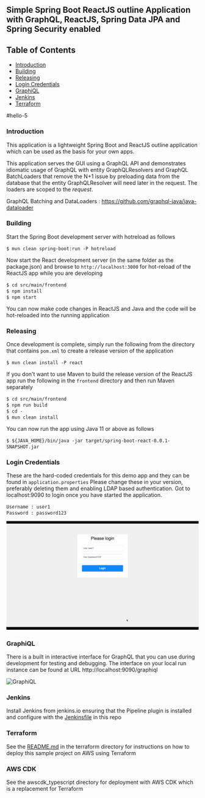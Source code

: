 ## Simple Spring Boot ReactJS outline Application with GraphQL, ReactJS, Spring Data JPA and Spring Security enabled 

## Table of Contents

- [Introduction](#introduction)
- [Building](#building)
- [Releasing](#releasing)
- [Login Credentials](#login-credentials)
- [GraphiQL](#graphiql)
- [Jenkins](#jenkins)
- [Terraform](#terraform)

#hello-5

### Introduction

This application is a lightweight Spring Boot and ReactJS outline application which can be used as the basis for your own apps.

This application serves the GUI using a GraphQL API and demonstrates idiomatic usage of GraphQL with entity 
GraphQLResolvers and GraphQL BatchLoaders that remove the N+1 issue by preloading data from the database 
that the entity GraphQLResolver will need later in the request.  The loaders are scoped to the *request*.

GraphQL Batching and DataLoaders : https://github.com/graphql-java/java-dataloader

### Building

Start the Spring Boot development server with hotreload as follows

```shell script
$ mvn clean spring-boot:run -P hotreload
```

Now start the React development server (in the same folder as the package.json) and browse to `http://localhost:3000` for hot-reload of the ReactJS app while you are developing
```shell script
$ cd src/main/frontend
$ npm install
$ npm start
```

You can now make code changes in ReactJS and Java and the code will be hot-reloaded into the running application

### Releasing

Once development is complete, simply run the following from the directory that contains `pom.xml` to create a release version of the application
```shell script
$ mvn clean install -P react
```

If you don't want to use Maven to build the release version of the ReactJS app run the following in the `frontend` directory and then run Maven separately
```shell script
$ cd src/main/frontend
$ npm run build
$ cd -
$ mvn clean install
```

You can now run the app using Java 11 or above as follows
```shell script
$ ${JAVA_HOME}/bin/java -jar target/spring-boot-react-0.0.1-SNAPSHOT.jar
```

### Login Credentials
These are the hard-coded credentials for this demo app and they can be found in `application.properties` Please change 
these in your version, preferably deleting them and enabling LDAP based authentication.
Got to localhost:9090 to login once you have started the application.

```text
Username : user1
Password : password123
```

![Login](assets/login.gif)

### GraphiQL
There is a built in interactive interface for GraphQL that you can use during development for testing and debugging. 
The interface on your local run instance can be found at URL http://localhost:9090/graphiql

![GraphiQL](assets/graphiql.gif)

### Jenkins
Install Jenkins from jenkins.io ensuring that the Pipeline plugin is installed and configure with the [Jenkinsfile](https://www.jenkins.io/doc/book/pipeline/jenkinsfile/) in this repo

### Terraform

See the [README.md](terraform/README.md) in the terraform directory for instructions on how to deploy this sample project on AWS using Terraform

### AWS CDK

See the awscdk_typescript directory for deployment with AWS CDK which is a replacement for Terraform
